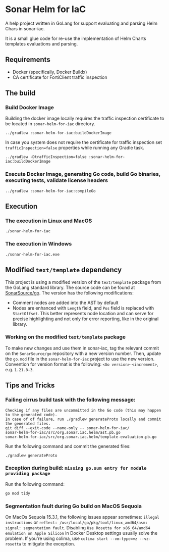 Sonar Helm for IaC
==========

A help project written in GoLang for support evaluating and parsing Helm Chars in sonar-iac.

It is a small glue code for re-use the implementation of Helm Charts templates evaluations and parsing.

## Requirements
* Docker (specifically, Docker Buildx)
* CA certificate for FortiClient traffic inspection

## The build

### Build Docker Image

Building the docker image locally requires the traffic inspection certificate to be located in `sonar-helm-for-iac` directory.

```shell
../gradlew :sonar-helm-for-iac:buildDockerImage
```

In case you system does not require the certificate for traffic inspection set `trafficInspection=false` properties while running any Gradle task.

```shell
../gradlew -DtrafficInspection=false :sonar-helm-for-iac:buildDockerImage
```

### Execute Docker Image, generating Go code, build Go binaries, executing tests, validate license headers

```shell
../gradlew :sonar-helm-for-iac:compileGo
```

## Execution

### The execution in Linux and MacOS 
```shell
./sonar-helm-for-iac
```

### The execution in Windows
```shell
./sonar-helm-for-iac.exe
```

## Modified `text/template` dependency

This project is using a modified version of the `text/template` package from the GoLang standard library. The source code can be found at [SonarSource/go](https://github.com/SonarSource/go). The version has the following modifications:
* Comment nodes are added into the AST by default
* Nodes are enhanced with `Length` field, and `Pos` field is replaced with `StartOffset`. This better represents node location and can serve for precise highlighting and not only for error reporting, like in the original library.

### Working on the modified `text/template` package

To make new changes and use them in sonar-iac, tag the relevant commit on the `SonarSource/go` repository with a new version number. Then, update the `go.mod` file in the `sonar-helm-for-iac` project to use the new version. Convention for version format is the following: `<Go version>-<increment>`, e.g. `1.21.8-3`.

## Tips and Tricks

### Failing cirrus build task with the following message:
```
Checking if any files are uncommitted in the Go code (this may happen to the generated code). 
In case of of failure, run ./gradlew generateProto locally and commit the generated files.
git diff --exit-code --name-only -- sonar-helm-for-iac/
sonar-helm-for-iac/src/org.sonar.iac.helm/ast.pb.go
sonar-helm-for-iac/src/org.sonar.iac.helm/template-evaluation.pb.go
```
Run the following command and commit the generated files:
```shell
./gradlew generateProto
```

### Exception during build: `missing go.sum entry for module providing package`

Run the following command:
```shell
go mod tidy
```

### Segmentation fault during Go build on MacOS Sequoia

On MacOs Sequoia 15.3.1, the following issues appear sometimes: `illegal instructions` or `reflect: /usr/local/go/pkg/tool/linux_amd64/asm: signal: segmentation fault`.
Disabling `Use Rosetta for x86_64/amd64 emulation on Apple Silicon` in Docker Desktop settings usually solve the problem. 
If you're using colima, use `colima start --vm-type=vz --vz-rosetta` to mitigate the exception.
